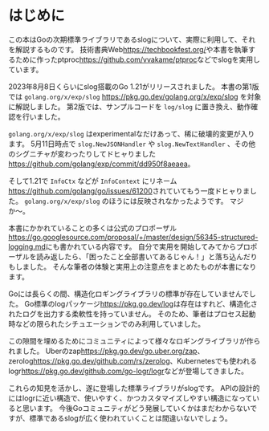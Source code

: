 # はじめに

この本はGoの次期標準ライブラリであるslogについて、実際に利用して、それを解説するものです。
技術書典Web<span class="footnote">https://techbookfest.org/</span>や本書を執筆するために作ったptproc<span class="footnote">https://github.com/vvakame/ptproc</span>などでslogを実用しています。

2023年8月8日くらいにslog搭載のGo 1.21がリリースされました。
本書の第1版では `golang.org/x/exp/slog` <span class="footnote">https://pkg.go.dev/golang.org/x/exp/slog</span> を対象に解説しました。
第2版では、サンプルコードを `log/slog` に置き換え、動作確認を行いました。

`golang.org/x/exp/slog` はexperimentalなだけあって、稀に破壊的変更が入ります。
5月11日時点で `slog.NewJSONHandler` や `slog.NewTextHandler` 、その他のシグニチャが変わったりしてドヒャりました<span class="footnote">https://github.com/golang/exp/commit/dd950f8aeaea</span>。

そして1.21で `InfoCtx` などが `InfoContext` にリネーム<span class="footnote">https://github.com/golang/go/issues/61200</span>されていてもう一度ドヒャりました。
`golang.org/x/exp/slog` のほうには反映されなかったようです。
マジか〜。

本書にかかれていることの多くは公式のプロポーザル<span class="footnote">https://go.googlesource.com/proposal/+/master/design/56345-structured-logging.md</span>にも書かれている内容です。
自分で実用を開始してみてからプロポーザルを読み返したら、「困ったこと全部書いてあるじゃん！」と落ち込んだりもしました。
そんな筆者の体験と実用上の注意点をまとめたものが本書になります。

Goには長らくの間、構造化ロギングライブラリの標準が存在していませんでした。
Go標準のlogパッケージ<span class="footnote">https://pkg.go.dev/log</span>は存在はすれど、構造化されたログを出力する柔軟性を持っていません。
そのため、筆者はプロセス起動時などの限られたシチュエーションでのみ利用していました。

この隙間を埋めるためにコミュニティによって様々なロギングライブラリが作られました。
Uberのzap<span class="footnote">https://pkg.go.dev/go.uber.org/zap</span>、zerolog<span class="footnote">https://pkg.go.dev/github.com/rs/zerolog</span>、Kubernetesでも使われるlogr<span class="footnote">https://pkg.go.dev/github.com/go-logr/logr</span>などが登場してきました。

これらの知見を活かし、遂に登場した標準ライブラリがslogです。
APIの設計的にはlogrに近い構造で、使いやすく、かつカスタマイズしやすい構造になっていると思います。
今後Goコミュニティがどう発展していくかはまだわからないですが、標準であるslogが広く使われていくことは間違いないでしょう。
